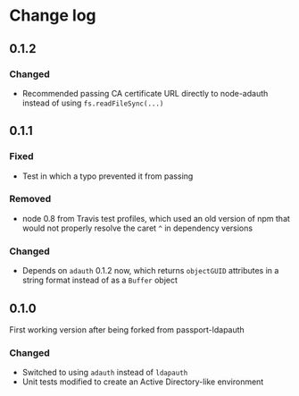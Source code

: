 # Change log

## 0.1.2
### Changed
- Recommended passing CA certificate URL directly to node-adauth instead of
  using `fs.readFileSync(...)`

## 0.1.1
### Fixed
- Test in which a typo prevented it from passing

### Removed
- node 0.8 from Travis test profiles, which used an old version of npm that
  would not properly resolve the caret `^` in dependency versions
  
### Changed
- Depends on `adauth` 0.1.2 now, which returns `objectGUID` attributes in a
  string format instead of as a `Buffer` object

## 0.1.0
First working version after being forked from passport-ldapauth

### Changed
- Switched to using `adauth` instead of `ldapauth`
- Unit tests modified to create an Active Directory-like environment